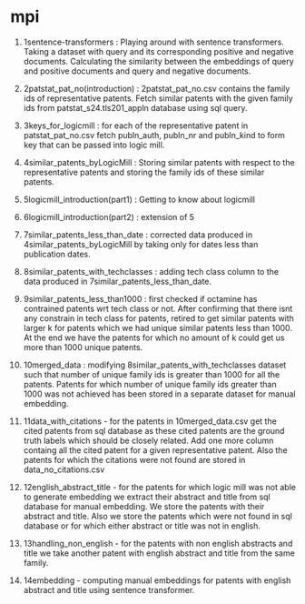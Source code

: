 # mpi

1. 1sentence-transformers : Playing around with sentence transformers. Taking a dataset with query and its corresponding positive and negative documents. Calculating 
the similarity between the embeddings of query and positive documents and query and negative documents.

2. 2patstat_pat_no(introduction) : 2patstat_pat_no.csv contains the family ids of representative patents. Fetch similar patents with the given family ids from patstat_s24.tls201_appln database using sql query.

3. 3keys_for_logicmill : for each of the representative patent in patstat_pat_no.csv fetch publn_auth, publn_nr and publn_kind to form key that can be passed into logic mill.

4. 4similar_patents_byLogicMill : Storing similar patents with respect to the representative patents and storing the family ids of these similar patents.

5. 5logicmill_introduction(part1) : Getting to know about logicmill

6. 6logicmill_introduction(part2) : extension of 5

5. 7similar_patents_less_than_date : corrected data produced in 4similar_patents_byLogicMill by taking only for dates less than publication dates.

6. 8similar_patents_with_techclasses : adding tech class column to the data produced in 7similar_patents_less_than_date.

7. 9similar_patents_less_than1000 : first checked if octamine has contrained patents wrt tech class or not. After confirming that there isnt any constrain in tech class for patents, retired to get similar patents with larger k for patents which we had unique similar patents less than 1000. At the end we have the patents for which no amount of k could get us more than 1000 unique patents.

8. 10merged_data : modifying 8similar_patents_with_techclasses dataset such that number of unique family ids is greater than 1000 for all the patents. Patents for which number of unique family ids greater than 1000 was not achieved has been stored in a separate dataset for manual embedding. 

9. 11data_with_citations - for the patents in 10merged_data.csv get the cited patents from sql database as these cited patents are the ground truth labels which should be closely related. Add one more column containg all the cited patent for a given representative patent. Also the patents for which the citations were not found are stored in data_no_citations.csv

10. 12english_abstract_title - for the patents for which logic mill was not able to generate embedding we extract their abstract and title from sql database for manual embedding. We store the patents with their abstract and title. Also we store the patents which were not found in sql database or for which either abstract or title was not in english.

11. 13handling_non_english - for the patents with non english abstracts and title we take another patent with english abstract and title from the same family.

12. 14embedding - computing manual embeddings for patents with english abstract and title using sentence transformer.